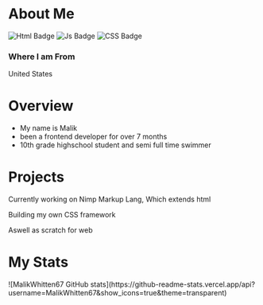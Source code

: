 
<body>
 <h1>About Me</h1>
  <div id="badges">
 
  <img src="https://img.shields.io/badge/HTML-html%20-orange" alt="Html Badge"/>
  <img src="https://img.shields.io/badge/Javascript-Js-yellow" alt="Js Badge"/>
   <img src="https://img.shields.io/badge/CSS-css-yellow" alt="CSS Badge"/>
</div>
 <h3><strong>Where I am From</strong></h3>
 <p>United States</p>
 <h1>Overview</h1>
 <ul>
  <li>
   My name is Malik
  </li>
  <li>
   been a frontend developer for over 7 months
  </li>
  <li>
   10th grade highschool student and semi full time swimmer
  </li>
 </ul>
 <h1>Projects</h1>
 <p> Currently working on Nimp Markup Lang, Which  extends html</p>
 <p>Building my own CSS framework </p>
 <p>Aswell as scratch for web </p>
 </body>
 <h1>My Stats</h1>
![MalikWhitten67 GitHub stats](https://github-readme-stats.vercel.app/api?username=MalikWhitten67&show_icons=true&theme=transparent)
